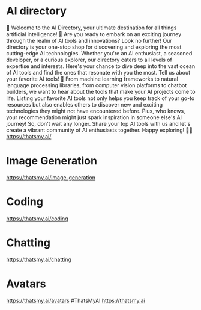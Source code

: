 # AI directory
🌟 Welcome to the AI Directory, your ultimate destination for all things artificial intelligence! 🌟
Are you ready to embark on an exciting journey through the realm of AI tools and innovations? Look no further! Our directory is your one-stop shop for discovering and exploring the most cutting-edge AI technologies.
Whether you're an AI enthusiast, a seasoned developer, or a curious explorer, our directory caters to all levels of expertise and interests. Here's your chance to dive deep into the vast ocean of AI tools and find the ones that resonate with you the most.
Tell us about your favorite AI tools! 🚀 From machine learning frameworks to natural language processing libraries, from computer vision platforms to chatbot builders, we want to hear about the tools that make your AI projects come to life.
Listing your favorite AI tools not only helps you keep track of your go-to resources but also enables others to discover new and exciting technologies they might not have encountered before. Plus, who knows, your recommendation might just spark inspiration in someone else's AI journey!
So, don't wait any longer. Share your top AI tools with us and let's create a vibrant community of AI enthusiasts together. Happy exploring! 🤖✨
https://thatsmy.ai/
# Image Generation
https://thatsmy.ai/image-generation
# Coding
https://thatsmy.ai/coding
# Chatting
https://thatsmy.ai/chatting
# Avatars
https://thatsmy.ai/avatars
#ThatsMyAI
https://thatsmy.ai
